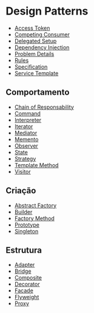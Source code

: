 # Design Patterns

- [Access Token](https://microservices.io/patterns/security/access-token.html)
- [Competing Consumer](https://docs.microsoft.com/pt-br/azure/architecture/patterns/competing-consumers)
- [Delegated Setup](http://xunitpatterns.com/Delegated%20Setup.html)
- [Dependency Injection](https://www.devmedia.com.br/design-patterns-injecao-de-dependencia-com-csharp/23671)
- [Problem Details](https://codeopinion.com/problem-details-for-better-rest-http-api-errors/)
- [Rules](https://www.michael-whelan.net/rules-design-pattern/)
- [Specification](https://en.wikipedia.org/wiki/Specification_pattern)
- [Service Template](https://microservices.io/patterns/service-template.html)

## Comportamento
- [Chain of Responsability](https://pt.wikipedia.org/wiki/Chain_of_Responsibility)
- [Command](https://pt.wikipedia.org/wiki/Command)
- [Interpreter](https://pt.wikipedia.org/wiki/Interpreter)
- [Iterator](https://pt.wikipedia.org/wiki/Iterador)
- [Mediator](https://pt.wikipedia.org/wiki/Mediator)
- [Memento](https://pt.wikipedia.org/wiki/Memento_(inform%C3%A1tica))
- [Observer](https://pt.wikipedia.org/wiki/Observer)
- [State](https://pt.wikipedia.org/wiki/State)
- [Strategy](https://pt.wikipedia.org/wiki/Strategy)
- [Template Method](https://pt.wikipedia.org/wiki/Template_Method)
- [Visitor](https://pt.wikipedia.org/wiki/Visitor_Pattern)

## Criação
- [Abstract Factory](https://pt.wikipedia.org/wiki/Abstract_Factory)
- [Builder](https://pt.wikipedia.org/wiki/Builder)
- [Factory Method](https://pt.wikipedia.org/wiki/Factory_Method)
- [Prototype](https://pt.wikipedia.org/wiki/Prototype)
- [Singleton](https://pt.wikipedia.org/wiki/Singleton)

## Estrutura
- [Adapter](https://pt.wikipedia.org/wiki/Adapter)
- [Bridge](https://pt.wikipedia.org/wiki/Bridge_(padr%C3%A3o_de_projeto_de_software))
- [Composite](https://pt.wikipedia.org/wiki/Composite)
- [Decorator](https://pt.wikipedia.org/wiki/Decorator)
- [Facade](https://pt.wikipedia.org/wiki/Fa%C3%A7ade)
- [Flyweight](https://pt.wikipedia.org/wiki/Flyweight)
- [Proxy](https://pt.wikipedia.org/wiki/Proxy_(padr%C3%B5es_de_projeto))
